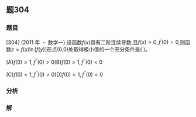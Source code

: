 ## 题304
### 题目
[304] (2011 年 ・ 数学一) 设函数$f( x)$具有二阶连续导数,且$f( x)  > 0,{f}^{\prime }( 0)  = 0$,则函数$z = f( x) \ln \lbrack  {f( y) }\rbrack$在点(0,0)处取得极小值的一个充分条件是(   )。

(A)$f( 0)  > 1,{f}^{\prime \prime }( 0)  > 0$(B)$f( 0)  > 1,{f}^{\prime \prime }( 0)  < 0$

(C)$f( 0)  < 1,{f}^{\prime \prime }( 0)  > 0$(D)$f( 0)  < 1,{f}^{\prime \prime }( 0)  < 0$
### 分析

### 解